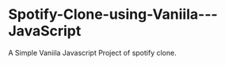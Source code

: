 # Spotify-Clone-using-Vaniila---JavaScript
<p> A Simple Vaniila Javascript Project of spotify clone. </p>
